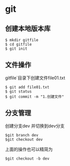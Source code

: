 # git

## 创建本地版本库

~~~shell
$ mkdir gitfile
$ cd gitfile
$ git init
~~~

## 文件操作

gitfile`目录下创建文件file01.txt

~~~shell
$ git add file01.txt
$ git status
$ git commit -m "1.创建文件"
~~~

## 分支管理

创建分支dev 并切换到dev分支

~~~shell
$git branch dev
$git checkout dev
~~~

上面的操作也可以精简为

~~~shell
$git checkout -b dev
~~~

